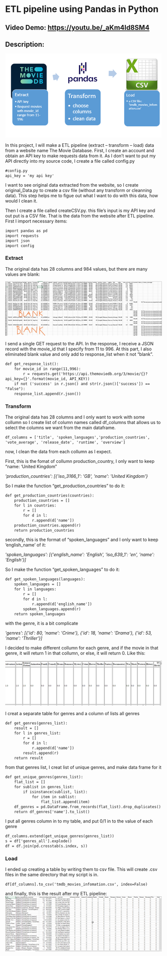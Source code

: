 # ETL pipeline using Pandas in Python
## Video Demo:  <https://youtu.be/_aKm4Id8SM4>
## Description:

![](picture/WINWORD_GVOmgUQCM5.png)


In this project, I will make a ETL pipeline (extract – transform – load) data from a website name The Movie Database. First, I create an account and obtain an API key to make requests data from it.
As I don’t want to put my API directly into my source code, I create a file called config.py

	#config.py
	api_key = 'my api key'

I want to see original data extracted from the website, so I create original_Data.py to create a csv file (without any transform or cleanning data). This step helps me to figue out what I want to do with this data, how would I clean it.

Then I create a file called createCSV.py. this file’s input is my API key and out put is a CSV file. That is the data from the website after ETL pipeline.
First I import necessary items:

	import pandas as pd
	import requests
	import json
	import config


### Extract

The original data has 28 columns and 984 values, but there are many values are blank:
 
![](picture/InkedEXCEL_L8yJ26rVbG_LI.jpg)	
	


I send a single GET request to the API. In the response, I receive a JSON record with the movie_id that I specify from 11 to 996.
At this part, I also eliminated blank value and only add to response_list when it not “blank”. 
	
	def get_response_list():
		for movie_id in range(11,996):
        	r = requests.get('https://api.themoviedb.org/3/movie/{}?api_key={}'.format(movie_id, API_KEY))
		if not ('success' in r.json() and str(r.json()['success']) == "False"):
		response_list.append(r.json())

### Transform

The original data has 28 columns and I only want to work with some collumn so I create list of column names called df_columns that allows us to select the columns we want from the main dataframe.
	
	df_columns = ['title', 'spoken_languages','production_countries', 'vote_average', 'release_date', 'runtime', 'overview']

now, I clean the data from each collumn as I expect.

First, this is the fomat of collumn production_country, I only want to keep “name: ‘United Kingdom”

*'production_countries': [{'iso_3166_1': 'GB', 'name': 'United Kingdom'}*

So I make the function “get_production_countries” to do it:

	def get_production_countries(countries):
		production_countries = []
		for l in countries:
			r = []
			for d in l:
				r.append(d['name'])
        production_countries.append(r) 
		return production_countries 

secondly, this is the format of “spoken_languages” and I only want to keep ‘english_name’ of it:

*'spoken_languages': [{'english_name': 'English', 'iso_639_1': 'en', 'name': 'English'}]*

So I make the function “get_spoken_languages” to do it:

	def get_spoken_languages(languages):
    	spoken_languages = []
    	for l in languages:
        	r = []
        	for d in l:
            	r.append(d['english_name'])
        	spoken_languages.append(r)  
    	return spoken_languages           

with the genre, it is a bit complicate

*'genres':* 
*[{'id': 80, 'name': 'Crime'}, {'id': 18, 'name': 'Drama'}, {'id': 53, 'name': 'Thriller'}]*

I decided to make different collumn for each genre, and if the movie in that genre, it will return 1 in that collumn, or else, it will return 0. Like this: 
 
 ![](picture/chrome_SzIuwFafbM.png)
 
I creat a separate table for genres and a column of lists all genres
 
	def get_genres(genres_list):
    	result = []
    	for l in genres_list:
        	r = []
        	for d in l:
            	r.append(d['name'])
        	result.append(r)    
    	return result

from that genres list, I creat list of unique genres, and make data frame for it

	def get_unique_genres(genres_list):
    	flat_list = []
    	for sublist in genres_list:
        	if isinstance(sublist, list):
            	for item in sublist:
                	flat_list.append(item)
    	df_genres = pd.DataFrame.from_records(flat_list).drop_duplicates()
    	return df_genres['name'].to_list()

I put all genres column in to my table, and put 0/1 in to the value of each genre 

	df_columns.extend(get_unique_genres(genres_list))
	s = df['genres_all'].explode()
	df = df.join(pd.crosstab(s.index, s))

### Load

I ended up creating a table by writing them to csv file. This will create  .csv files in the same directory that my script is in.

	df[df_columns].to_csv('tmdb_movies_infomation.csv', index=False)
	
 and finally, this is the result after my ETL pipeline:
 ![](picture/EXCEL_tdmhKzPaHQ.png)



